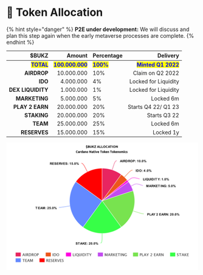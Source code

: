 # 📑 Token Allocation

{% hint style="danger" %}
**P2E under development:** We will discuss and plan this step again when the early metaverse processes are complete.
{% endhint %}



|                                       $BUKZ |                                           Amount | Percentage                                |                                            Delivery |
| ------------------------------------------: | -----------------------------------------------: | ----------------------------------------- | --------------------------------------------------: |
| <mark style="color:blue;">**TOTAL**</mark>  | <mark style="color:blue;">**100.000.000**</mark> | <mark style="color:blue;">**100%**</mark> | <mark style="color:blue;">**Minted Q1 2022**</mark> |
|                                 **AIRDROP** |                                       10.000.000 | 10%                                       |                                    Claim on Q2 2022 |
|                                     **IDO** |                                        4.000.000 | 4%                                        |                                Locked for Liquidity |
|                           **DEX LIQUIDITY** |                                        1.000.000 | 1%                                        |                                Locked for Liquidity |
|                               **MARKETING** |                                        5.000.000 | 5%                                        |                                           Locked 6m |
|                             **PLAY 2 EARN** |                                       20.000.000 | 20%                                       |                                 Starts Q4 22/ Q1 23 |
|                                 **STAKING** |                                       20.000.000 | 20%                                       |                                        Starts Q3 22 |
|                                    **TEAM** |                                       25.000.000 | 25%                                       |                                           Locked 6m |
|                                **RESERVES** |                                       15.000.000 | 15%                                       |                                           Locked 1y |

![](../../.gitbook/assets/token-allocation-final.png)

